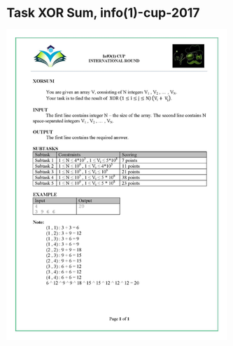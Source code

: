 # Task XOR Sum, info(1)-cup-2017
![statement](https://github.com/BagritsevichStepan/info1-cup/blob/main/XOR%20Sum/Statement%20Xor%20Sum.jpg?raw=true)
